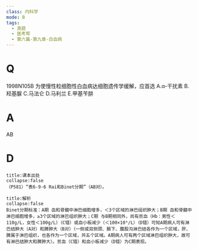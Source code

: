 ```yaml
---
class: 内科学
mode: B
tags:
  - 真题
  - 医考帮
  - 第六篇-第九章-白血病
---
```


# Q
1998N105B 为使慢性粒细胞性白血病达细胞遗传学缓解，应首选
A.α-干扰素
B.羟基脲
C.马法仑
D.马利兰
E.甲基苄肼

# A
AB
# D
```ad-note
title:课本出处
collapse:false
（P581）“表6-9-6 Rai和Binet分期”（AB对）。
```

```ad-summary
title:解析
collapse:false
Binet分期标准：A期 血和骨髓中淋巴细胞增多，＜3个区域的淋巴组织肿大；B期 血和骨髓中淋巴细胞增多，≥3个区域的淋巴组织肿大；C期 与B期相同外，尚有贫血（Hb：男性＜110g/L，女性＜100g/L）（C错）或血小板减少（＜100×10⁹/L）（D错）可知A期病人可有淋巴结肿大（A对）和脾肿大（B对）（一侧或双侧颈、腋下、腹股沟淋巴结各作为一个区域，肝、脾属于淋巴组织，也各作为一个区域，共五个区域。A期病人可有两个区域淋巴组织肿大，故可有淋巴结肿大和脾肿大）。贫血（C错）和血小板减少（D错）为C期表现。
```

